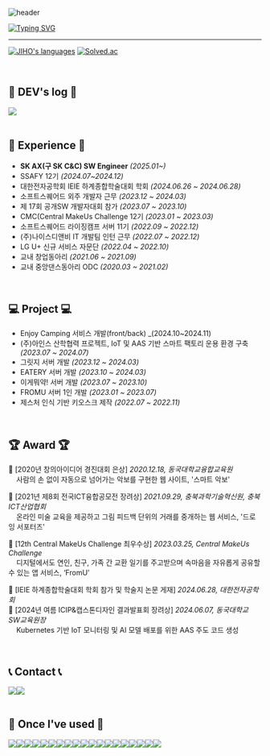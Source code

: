 ![header](https://capsule-render.vercel.app/api?type=waving&color=6994CDEE&text=&animation=twinkling&height=80)

[![Typing SVG](https://readme-typing-svg.demolab.com?font=Alkatra&weight=500&size=45&duration=4000&pause=3&color=6994CDEE&center=false&vCenter=false&multiline=true&repeat=true&width=1000&height=100&lines=Welcome+to+Jiho's+GitHub!👋)](https://git.io/typing-svg)
 
<div align="left">
 
 ---
 <!--    
[![GITHUB](https://hits.seeyoufarm.com/api/count/incr/badge.svg?url=https%3A%2F%2Fgithub.com%2Fjiholee0&count_bg=%23F29494&title_bg=%232F2E2E&icon=github.svg&icon_color=%23FFFFFF&title=GITHUB&edge_flat=false)](https://github.com/jiholee0)
-->

 [![JIHO's languages](https://github-readme-stats.vercel.app/api/top-langs/?username=jiholee0&layout=compact&theme=nord&hide_border=true&langs_count=10)](https://github.com/jiholee0/github-readme-stats) [![Solved.ac](http://mazassumnida.wtf/api/v2/generate_badge?boj=dlwlgh1254)](https://solved.ac/dlwlgh1254)
<!--[![JIHO's GitHub stats](https://github-readme-stats.vercel.app/api?username=jiholee0&theme=nord&hide_border=true&count_private=true)](https://github.com/jiholee0/github-readme-stats) -->

 
<!--  <a href="https://github.com/jiholee0">
    <img align="center" src="https://github-readme-activity-graph.cyclic.app/graph?username=jiholee0&theme=light&height=400&width=400&bg_color=white&title_color=2f80ed&color=2f80ed&line=2f80ed&point=1074b8&custom_title=jiholee0's%20Contribution%20Graph&area=true&hide_border=true&font_color=2f80ed&font_weight=bold" />
  </a> -->
 
<br>

## 📝 DEV's log 📝
<div style="display:flex; flex-direction:row;">
    <a href="https://easyhomputer.tistory.com">
        <img src="https://img.shields.io/badge/Tistory-000000?style=for-the-badge&logo=Tistory&logoColor=white"> 
    </a>
<!--     <a href="https://www.notion.so/homputer/Notion-3a51e19fa20a4c08a3c1d281a7a2c741">
        <img src="https://img.shields.io/badge/Notion-9999FF?style=for-the-badge&logo=Notion&logoColor=white"> 
    </a> -->
<!--[![Tistory's Card](https://github-readme-tistory-card.vercel.app/api?name=easyhomputer&theme=default)](https://easyhomputer.tistory.com)-->
<br>
<!--  <a href="https://jiho0607.notion.site/Deep-Dive-Into-Design-Patterns-e84ccd8bbd8b40c58a0fab9ccaeb2b41" title = "Deep Dive Into Design Patterns">
  <img src="https://github.com/jiholee0/jiholee0/assets/42367169/3ba5cb71-7015-491a-b2e8-149bf7d3648d" width="100" height="100"/>
 </a>
 ← 𝘋𝘦𝘴𝘪𝘨𝘯 𝘗𝘢𝘵𝘵𝘦𝘳𝘯𝘴 𝘚𝘵𝘶𝘥𝘺 𝘕𝘰𝘵𝘦𝘴 -->
</div><br>

## 💪 Experience 💪
- **SK AX(구 SK C&C) SW Engineer** _(2025.01~)_
- SSAFY 12기 _(2024.07~2024.12)_
- 대한전자공학회 IEIE 하계종합학술대회 학회 _(2024.06.26 ~ 2024.06.28)_
- 소프트스퀘어드 외주 개발자 근무 _(2023.12 ~ 2024.03)_
- 제 17회 공개SW 개발자대회 참가 _(2023.07 ~ 2023.10)_
- CMC(Central MakeUs Challenge 12기 _(2023.01 ~ 2023.03)_
- 소프트스퀘어드 라이징캠프 서버 11기 _(2022.09 ~ 2022.12)_
- (주)나이스디앤비 IT 개발팀 인턴 근무 _(2022.07 ~ 2022.12)_
- LG U+ 신규 서비스 자문단 _(2022.04 ~ 2022.10)_
- 교내 창업동아리 _(2021.06 ~ 2021.09)_
- 교내 중앙댄스동아리 ODC _(2020.03 ~ 2021.02)_

<br>

## 💻 Project 💻
- Enjoy Camping 서비스 개발(front/back) _(2024.10~2024.11)
- (주)아인스 산학협력 프로젝트, IoT 및 AAS 기반 스마트 팩토리 운용 환경 구축 _(2023.07 ~ 2024.07)_
- 그릿지 서버 개발 _(2023.12 ~ 2024.03)_
- EATERY 서버 개발 _(2023.10 ~ 2024.03)_
- 이게뭐약! 서버 개발 _(2023.07 ~ 2023.10)_
- FROMU 서버 1인 개발 _(2023.01 ~ 2023.07)_
- 제스처 인식 기반 키오스크 제작 _(2022.07 ~ 2022.11)_

<br>

## 🏆 Award 🏆

🥈 [2020년 창의아이디어 경진대회 은상] *2020.12.18, 동국대학교융합교육원*
<br> &nbsp; &nbsp; 사람의 손 없이 자동으로 넘어가는 악보를 구현한 웹 사이트, '스마트 악보'

🥉 [2021년 제8회 전국ICT융합공모전 장려상] *2021.09.29, 충북과학기술혁신원, 충북ICT산업협회*
<br> &nbsp; &nbsp; 온라인 미술 교육을 제공하고 그림 피드백 단위의 거래를 중개하는 웹 서비스, '드로잉 서포터즈'

🏅 [12th Central MakeUs Challenge 최우수상] *2023.03.25, Central MakeUs Challenge*
<br> &nbsp; &nbsp; 디지털에서도 연인, 친구, 가족 간 교환 일기를 주고받으며 속마음을 자유롭게 공유할 수 있는 앱 서비스, ‘FromU’

📄 [IEIE 하계종합학술대회 학회 참가 및 학술지 논문 게재] *2024.06.28, 대한전자공학회*
<br> 🥉 [2024년 여름 ICIP&캡스톤디자인 결과발표회 장려상] *2024.06.07, 동국대학교 SW교육원장*
<br> &nbsp; &nbsp; Kubernetes 기반 IoT 모니터링 및 AI 모델 배포를 위한 AAS 주도 코드 생성

<br>
 
## 📞 Contact 📞
<div style="display:flex; flex-direction:row;">
    <a href="https://www.instagram.com/6_o777/">
        <img src="https://img.shields.io/badge/Instagram-E4405F?style=for-the-badge&logo=Instagram&logoColor=white"> 
    </a>
    <a href="mailto:dlwlgh1254@gmail.com">
        <img src="https://img.shields.io/badge/Gmail-EA4335?style=for-the-badge&logo=Gmail&logoColor=white"> 
    </a>
</div><br>
    
## 🔨 Once I've used 🔨
<div style="display:flex; flex-direction:row;">
    <img src="https://img.shields.io/badge/java-007396?style=for-the-badge&logo=java&logoColor=white"> 
    <img src="https://img.shields.io/badge/Spring Boot-6DB33F?style=for-the-badge&logo=spring boot&logoColor=white"> 
    <!--<img src="https://img.shields.io/badge/Gradle-02303A?style=for-the-badge&logo=gradle&logoColor=white"> -->
    <img src="https://img.shields.io/badge/oracle-F80000?style=for-the-badge&logo=oracle&logoColor=white"> 
    <img src="https://img.shields.io/badge/mysql-4479A1?style=for-the-badge&logo=mysql&logoColor=white"> 
    <img src="https://img.shields.io/badge/firebase-FFCA28?style=for-the-badge&logo=firebase&logoColor=white">
    <br>
    <img src="https://img.shields.io/badge/linux-FCC624?style=for-the-badge&logo=linux&logoColor=black"> 
    <img src="https://img.shields.io/badge/apache tomcat-F8DC75?style=for-the-badge&logo=apachetomcat&logoColor=black">
    <img src="https://img.shields.io/badge/Amazon AWS-232F3E?style=for-the-badge&logo=amazon aws&logoColor=white"> 
    <img src="https://img.shields.io/badge/Amazon EC2-FF9900?style=for-the-badge&logo=amazon ec2&logoColor=white"> 
    <img src="https://img.shields.io/badge/Amazon RDS-527FFF?style=for-the-badge&logo=amazon rds&logoColor=white">
    <br>
    <img src="https://img.shields.io/badge/html5-E34F26?style=flat-square&logo=html5&logoColor=white"> 
    <img src="https://img.shields.io/badge/css-1572B6?style=flat-square&logo=css3&logoColor=white"> 
    <img src="https://img.shields.io/badge/javascript-F7DF1E?style=flat-square&logo=javascript&logoColor=black"> 
    <img src="https://img.shields.io/badge/Backbone.js-0071B5?style=flat-square&logo=backbone.js&logoColor=black"> 
    <img src="https://img.shields.io/badge/bootstrap-7952B3?style=flat-square&logo=bootstrap&logoColor=white">
    <br>
    <img src="https://img.shields.io/badge/Kotlin-7F52FF?style=flat-square&logo=kotlin&logoColor=white">
    <img src="https://img.shields.io/badge/Andoid Studio-3DDC84?style=flat-square&logo=android studio&logoColor=white">
    <img src="https://img.shields.io/badge/python-3776AB?style=flat-square&logo=python&logoColor=white"> 
    <img src="https://img.shields.io/badge/OpenCV-5C3EE8?style=flat-square&logo=opencv&logoColor=white"> 
    <br>
</div><br>
</div>
